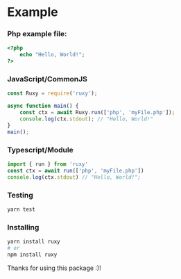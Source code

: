 # Example
### Php example file:
```php
<?php
	echo "Hello, World!";
?>
```

### JavaScript/CommonJS
```js
const Ruxy = require('ruxy');

async function main() {
	const ctx = await Ruxy.run(['php', 'myFile.php']);
	console.log(ctx.stdout); // "Hello, World!"
}
main();
```
### Typescript/Module
```ts
import { run } from 'ruxy'
const ctx = await run(['php', 'myFile.php'])
console.log(ctx.stdout) // "Hello, World!";
```

### Testing
```sh
yarn test
```

### Installing
```sh
yarn install ruxy
# or
npm install ruxy
```

Thanks for using this package :)!
